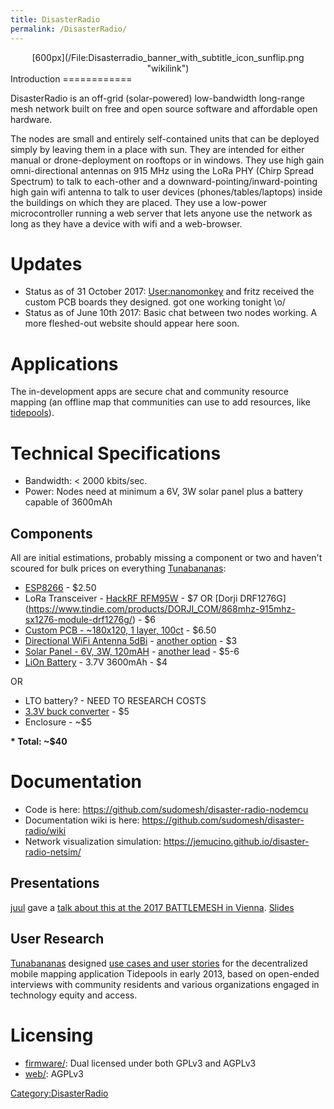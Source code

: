```yaml
---
title: DisasterRadio
permalink: /DisasterRadio/
---
```


<center>
[600px](/File:Disasterradio_banner_with_subtitle_icon_sunflip.png "wikilink")

</center>
Introduction
============

DisasterRadio is an off-grid (solar-powered) low-bandwidth long-range mesh network built on free and open source software and affordable open hardware.

The nodes are small and entirely self-contained units that can be deployed simply by leaving them in a place with sun. They are intended for either manual or drone-deployment on rooftops or in windows. They use high gain omni-directional antennas on 915 MHz using the LoRa PHY (Chirp Spread Spectrum) to talk to each-other and a downward-pointing/inward-pointing high gain wifi antenna to talk to user devices (phones/tables/laptops) inside the buildings on which they are placed. They use a low-power microcontroller running a web server that lets anyone use the network as long as they have a device with wifi and a web-browser.

Updates
=======

-   Status as of 31 October 2017: [User:nanomonkey](/User:nanomonkey "wikilink") and fritz received the custom PCB boards they designed. got one working tonight \\o/
-   Status as of June 10th 2017: Basic chat between two nodes working. A more fleshed-out website should appear here soon.

Applications
============

The in-development apps are secure chat and community resource mapping (an offline map that communities can use to add resources, like [tidepools](http://tidepools.co/)).

Technical Specifications
========================

-   Bandwidth: &lt; 2000 kbits/sec.
-   Power: Nodes need at minimum a 6V, 3W solar panel plus a battery capable of 3600mAh

Components
----------

All are initial estimations, probably missing a component or two and haven't scoured for bulk prices on everything [Tunabananas](/User:Tunabananas "wikilink"):

-   [ESP8266](https://tinurl.com/y7sytmox) - $2.50
-   LoRa Transceiver - [HackRF RFM95W](https://www.digikey.com/products/en/rf-if-and-rfid/rf-transceiver-modules/872?k=RFM95) - $7 OR \[Dorji DRF1276G\](https://www.tindie.com/products/DORJI_COM/868mhz-915mhz-sx1276-module-drf1276g/) - $6
-   [Custom PCB - ~180x120, 1 layer, 100ct](https://www.seeedstudio.com/fusion_pcb.html) - $6.50
-   [Directional WiFi Antenna 5dBi](https://www.ebay.com/itm/GSM-900MHZ-Omnidirectional-Wireless-Module-Antenna-SMA-Head-5DBI-19cm/281782888586900MHz) - [another option](https://www.tvc-mall.com/details/3w-6v-diy-monocrystalline-silicon-solar-panel-145mm-x-145mm-sku85020025a.html) - $3
-   [Solar Panel - 6V, 3W, 120mAH](https://www.ebay.com/i/121104191012?chn=ps&dispItem=1) - [another lead](https://www.tvc-mall.com/details/3w-6v-diy-monocrystalline-silicon-solar-panel-145mm-x-145mm-sku85020025a.html) - $5-6
-   [LiOn Battery](http://www.dx.com/p/ultrafire-18650-3-7v-3600mah-batteries-pair-50486) - 3.7V 3600mAh - $4

OR

-   LTO battery? - NEED TO RESEARCH COSTS
-   [3.3V buck converter](https://www.adafruit.com/product/2745) - $5
-   Enclosure - ~$5

**\* Total: ~$40**

Documentation
=============

-   Code is here: <https://github.com/sudomesh/disaster-radio-nodemcu>
-   Documentation wiki is here: <https://github.com/sudomesh/disaster-radio/wiki>
-   Network visualization simulation: <https://jemucino.github.io/disaster-radio-netsim/>

Presentations
-------------

[juul](/User:juul "wikilink") gave a [talk about this at the 2017 BATTLEMESH in Vienna](https://www.youtube.com/watch?v=tPJj3zCyRpI). [Slides](http://battlemesh.org/BattleMeshV10?action=AttachFile&do=get&target=disasterradio_juul.odp)

User Research
-------------

[Tunabananas](/User:Tunabananas "wikilink") designed [use cases and user stories](http://wiki.tidepools.co/view/Ethnography) for the decentralized mobile mapping application Tidepools in early 2013, based on open-ended interviews with community residents and various organizations engaged in technology equity and access.

Licensing
=========

-   [firmware/](https://github.com/sudomesh/disaster-radio/tree/master/firmware): Dual licensed under both GPLv3 and AGPLv3
-   [web/](https://github.com/sudomesh/disaster-radio/tree/master/web): AGPLv3

[Category:DisasterRadio](/Category:DisasterRadio "wikilink")